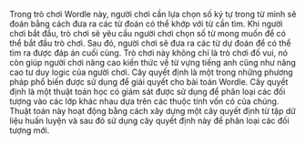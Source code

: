 Trong trò chơi Wordle này, người chơi cần lựa chọn số ký tự trong từ mình sẽ đoán bằng cách đưa ra các từ đoán có thể khớp với từ cần tìm. 
Khi người chơi bắt đầu, trò chơi sẽ yêu cầu người chơi chọn số từ mong muốn để có thể bắt đầu trò chơi. Sau đó, người chơi sẽ đưa ra các từ dự đoán để có thể tìm ra được đáp án cuối cùng. Trò chơi này không chỉ là trò chơi đố vui, nó còn giúp người chơi nâng cao kiến thức về từ vựng tiếng anh cũng như nâng cao tư duy logic của người chơi. Cây quyết định là một trong những phương pháp phổ biến được sử dụng để giải quyết cho bài toán Wordle. Cây quyết định là một thuật toán học có giám sát được sử dụng để phân loại các đối tượng vào các lớp khác nhau dựa trên các thuộc tính vốn có của chúng. Thuật toán này hoạt động bằng cách xây dựng một cây quyết định từ tập dữ liệu huấn luyện và sau đó sử dụng cây quyết định này để phân loại các đối tượng mới.
